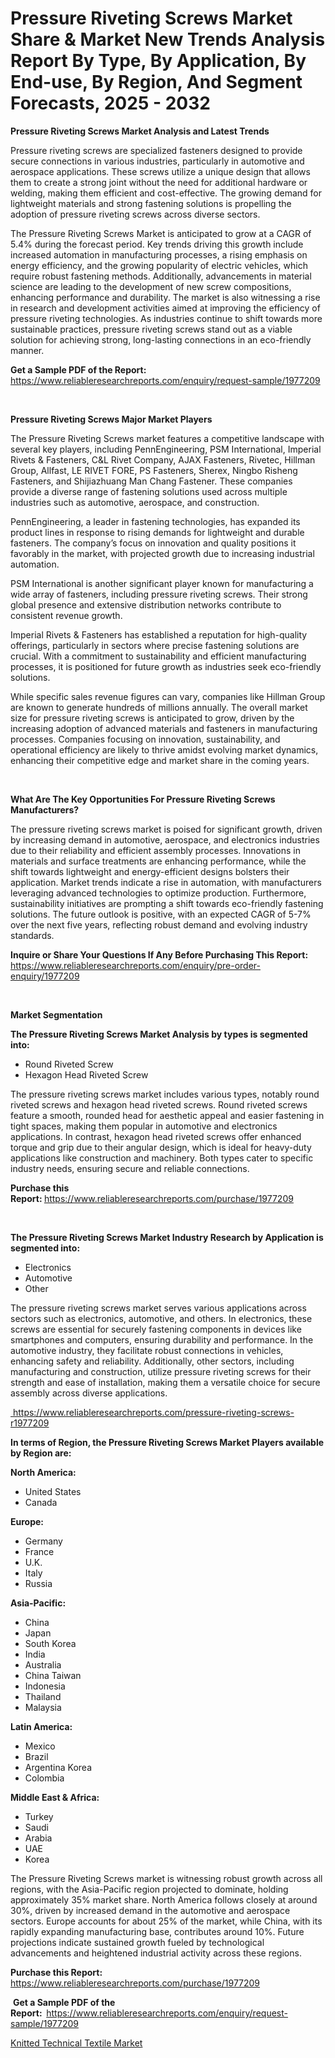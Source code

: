 <p><h1>Pressure Riveting Screws Market Share & Market New Trends Analysis Report By Type, By Application, By End-use, By Region, And Segment Forecasts, 2025 - 2032</h1></p><p><strong>Pressure Riveting Screws Market Analysis and Latest Trends</strong></p>
<p><p>Pressure riveting screws are specialized fasteners designed to provide secure connections in various industries, particularly in automotive and aerospace applications. These screws utilize a unique design that allows them to create a strong joint without the need for additional hardware or welding, making them efficient and cost-effective. The growing demand for lightweight materials and strong fastening solutions is propelling the adoption of pressure riveting screws across diverse sectors.</p><p>The Pressure Riveting Screws Market is anticipated to grow at a CAGR of 5.4% during the forecast period. Key trends driving this growth include increased automation in manufacturing processes, a rising emphasis on energy efficiency, and the growing popularity of electric vehicles, which require robust fastening methods. Additionally, advancements in material science are leading to the development of new screw compositions, enhancing performance and durability. The market is also witnessing a rise in research and development activities aimed at improving the efficiency of pressure riveting technologies. As industries continue to shift towards more sustainable practices, pressure riveting screws stand out as a viable solution for achieving strong, long-lasting connections in an eco-friendly manner.</p></p>
<p><strong>Get a Sample PDF of the Report:&nbsp;</strong> <a href="https://www.reliableresearchreports.com/enquiry/request-sample/1977209?utm_campaign=3079&utm_medium=2&utm_source=Github&utm_content=ia&utm_term=03042025&utm_id=pressure-riveting-screws">https://www.reliableresearchreports.com/enquiry/request-sample/1977209</a></p>
<p>&nbsp;</p>
<p><strong>Pressure Riveting Screws Major Market Players</strong></p>
<p><p>The Pressure Riveting Screws market features a competitive landscape with several key players, including PennEngineering, PSM International, Imperial Rivets & Fasteners, C&L Rivet Company, AJAX Fasteners, Rivetec, Hillman Group, Allfast, LE RIVET FORE, PS Fasteners, Sherex, Ningbo Risheng Fasteners, and Shijiazhuang Man Chang Fastener. These companies provide a diverse range of fastening solutions used across multiple industries such as automotive, aerospace, and construction.</p><p>PennEngineering, a leader in fastening technologies, has expanded its product lines in response to rising demands for lightweight and durable fasteners. The company’s focus on innovation and quality positions it favorably in the market, with projected growth due to increasing industrial automation.</p><p>PSM International is another significant player known for manufacturing a wide array of fasteners, including pressure riveting screws. Their strong global presence and extensive distribution networks contribute to consistent revenue growth.</p><p>Imperial Rivets & Fasteners has established a reputation for high-quality offerings, particularly in sectors where precise fastening solutions are crucial. With a commitment to sustainability and efficient manufacturing processes, it is positioned for future growth as industries seek eco-friendly solutions.</p><p>While specific sales revenue figures can vary, companies like Hillman Group are known to generate hundreds of millions annually. The overall market size for pressure riveting screws is anticipated to grow, driven by the increasing adoption of advanced materials and fasteners in manufacturing processes. Companies focusing on innovation, sustainability, and operational efficiency are likely to thrive amidst evolving market dynamics, enhancing their competitive edge and market share in the coming years.</p></p>
<p>&nbsp;</p>
<p><strong>What Are The Key Opportunities For Pressure Riveting Screws Manufacturers?</strong></p>
<p><p>The pressure riveting screws market is poised for significant growth, driven by increasing demand in automotive, aerospace, and electronics industries due to their reliability and efficient assembly processes. Innovations in materials and surface treatments are enhancing performance, while the shift towards lightweight and energy-efficient designs bolsters their application. Market trends indicate a rise in automation, with manufacturers leveraging advanced technologies to optimize production. Furthermore, sustainability initiatives are prompting a shift towards eco-friendly fastening solutions. The future outlook is positive, with an expected CAGR of 5-7% over the next five years, reflecting robust demand and evolving industry standards.</p></p>
<p><strong>Inquire or Share Your Questions If Any Before Purchasing This Report:</strong> <a href="https://www.reliableresearchreports.com/enquiry/pre-order-enquiry/1977209?utm_campaign=3079&utm_medium=2&utm_source=Github&utm_content=ia&utm_term=03042025&utm_id=pressure-riveting-screws">https://www.reliableresearchreports.com/enquiry/pre-order-enquiry/1977209</a></p>
<p>&nbsp;</p>
<p><strong>Market Segmentation</strong></p>
<p><strong>The Pressure Riveting Screws Market Analysis by types is segmented into:</strong></p>
<p><ul><li>Round Riveted Screw</li><li>Hexagon Head Riveted Screw</li></ul></p>
<p><p>The pressure riveting screws market includes various types, notably round riveted screws and hexagon head riveted screws. Round riveted screws feature a smooth, rounded head for aesthetic appeal and easier fastening in tight spaces, making them popular in automotive and electronics applications. In contrast, hexagon head riveted screws offer enhanced torque and grip due to their angular design, which is ideal for heavy-duty applications like construction and machinery. Both types cater to specific industry needs, ensuring secure and reliable connections.</p></p>
<p><strong>Purchase this Report:&nbsp;</strong><a href="https://www.reliableresearchreports.com/purchase/1977209?utm_campaign=3079&utm_medium=2&utm_source=Github&utm_content=ia&utm_term=03042025&utm_id=pressure-riveting-screws">https://www.reliableresearchreports.com/purchase/1977209</a></p>
<p>&nbsp;</p>
<p><strong>The Pressure Riveting Screws Market Industry Research by Application is segmented into:</strong></p>
<p><ul><li>Electronics</li><li>Automotive</li><li>Other</li></ul></p>
<p><p>The pressure riveting screws market serves various applications across sectors such as electronics, automotive, and others. In electronics, these screws are essential for securely fastening components in devices like smartphones and computers, ensuring durability and performance. In the automotive industry, they facilitate robust connections in vehicles, enhancing safety and reliability. Additionally, other sectors, including manufacturing and construction, utilize pressure riveting screws for their strength and ease of installation, making them a versatile choice for secure assembly across diverse applications.</p></p>
<p><a href="https://www.reliableresearchreports.com/pressure-riveting-screws-r1977209?utm_campaign=3079&utm_medium=2&utm_source=Github&utm_content=ia&utm_term=03042025&utm_id=pressure-riveting-screws">&nbsp;https://www.reliableresearchreports.com/pressure-riveting-screws-r1977209</a></p>
<p><strong>In terms of Region, the Pressure Riveting Screws Market Players available by Region are:</strong></p>
<p>
    <p> <strong> North America: </strong>
        <ul>
            <li>United States</li>
            <li>Canada</li>
        </ul>
        </p> 
    <p> <strong> Europe: </strong>
        <ul>
            <li>Germany</li>
            <li>France</li>
            <li>U.K.</li>
            <li>Italy</li>
            <li>Russia</li>
        </ul>
        </p> 
    <p> <strong> Asia-Pacific: </strong>
        <ul>
            <li>China</li>
            <li>Japan</li>
            <li>South Korea</li>
            <li>India</li>
            <li>Australia</li>
            <li>China Taiwan</li>
            <li>Indonesia</li>
            <li>Thailand</li>
            <li>Malaysia</li>
        </ul>
        </p> 
    <p> <strong> Latin America: </strong>
        <ul>
            <li>Mexico</li>
            <li>Brazil</li>
            <li>Argentina Korea</li>
            <li>Colombia</li>
        </ul>
        </p> 
    <p> <strong> Middle East & Africa: </strong>
        <ul>
            <li>Turkey</li>
            <li>Saudi</li>
            <li>Arabia</li>
            <li>UAE</li>
            <li>Korea</li>
        </ul>
    </p>
    </p>
<p><p>The Pressure Riveting Screws market is witnessing robust growth across all regions, with the Asia-Pacific region projected to dominate, holding approximately 35% market share. North America follows closely at around 30%, driven by increased demand in the automotive and aerospace sectors. Europe accounts for about 25% of the market, while China, with its rapidly expanding manufacturing base, contributes around 10%. Future projections indicate sustained growth fueled by technological advancements and heightened industrial activity across these regions.</p></p>
<p><strong>Purchase this Report: </strong><a href="https://www.reliableresearchreports.com/purchase/1977209?utm_campaign=3079&utm_medium=2&utm_source=Github&utm_content=ia&utm_term=03042025&utm_id=pressure-riveting-screws">https://www.reliableresearchreports.com/purchase/1977209</a></p>
<p>&nbsp;<strong>Get a Sample PDF of the Report:&nbsp;&nbsp;</strong><a href="https://www.reliableresearchreports.com/enquiry/request-sample/1977209?utm_campaign=3079&utm_medium=2&utm_source=Github&utm_content=ia&utm_term=03042025&utm_id=pressure-riveting-screws">https://www.reliableresearchreports.com/enquiry/request-sample/1977209</a></p>
<p><strong></strong></p>
<p><p><a href="https://github.com/welfmimon/Market-Research-Report-List-1/blob/main/knitted-technical-textile-market.md?utm_campaign=3079&utm_medium=2&utm_source=Github&utm_content=ia&utm_term=03042025&utm_id=pressure-riveting-screws">Knitted Technical Textile Market</a></p></p>